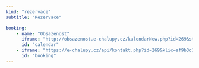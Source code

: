 ```yaml
---
kind: "rezervace"
subtitle: "Rezervace"

booking:
    - name: "Obsazenost"
      iframe: "http://obsazenost.e-chalupy.cz/kalendarNew.php?id=269&stin=ano&legenda=ano&ramecek=ffffff&mesicText=ffffff&mesicPozadi=33a333&obsazenoPozadi=f44333&volnoPozadi=33a333&castecnePozadi=2484ee&dnyText=000000&extCss=http://ubytovani-ujanu.cz/css/calendar.css"
      id: "calendar"
    - iframe: "https://e-chalupy.cz/api/kontakt.php?id=269&klic=af9b3c3209895DB&css=http://ubytovani-ujanu.cz/css/form.css&textTlacitko=Odeslat"
      id: "booking"
---
```

